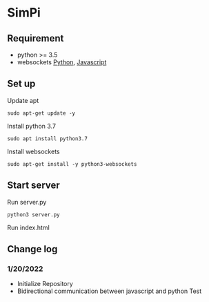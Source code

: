 # SimPi

## Requirement
 - python >= 3.5
 - websockets [Python](https://websockets.readthedocs.io/en/stable/index.html), [Javascript](https://javascript.info/websocket)




## Set up
Update apt
```
sudo apt-get update -y
```

Install python 3.7
```
sudo apt install python3.7
```
Install websockets
```
sudo apt-get install -y python3-websockets
```

## Start server
Run server.py
```
python3 server.py
```

Run index.html


## Change log
### 1/20/2022
- Initialize Repository
- Bidirectional communication between javascript and python Test